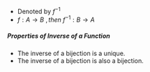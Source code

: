 - Denoted by $f^{-1}$
- $\begin{equation*} f : A \to B \ ,then \ f^{-1} : B \to A \end{equation*}$

##### Properties of Inverse of a Function
- The inverse of a bijection is a unique.
- The inverse of a bijection is also a bijection.

